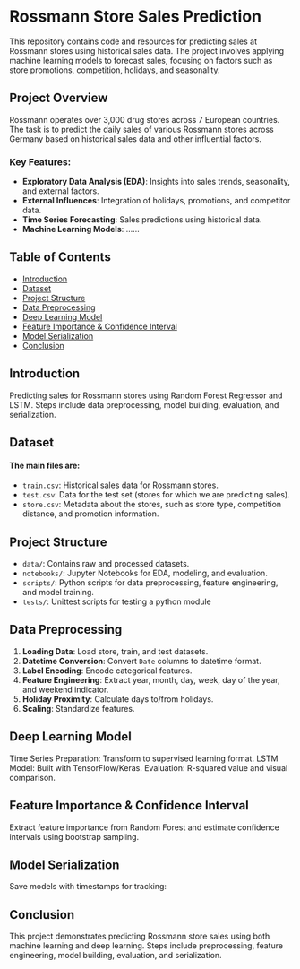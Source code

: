 # Rossmann Store Sales Prediction

This repository contains code and resources for predicting sales at Rossmann stores using historical sales data. The project involves applying machine learning models to forecast sales, focusing on factors such as store promotions, competition, holidays, and seasonality.
## Project Overview

Rossmann operates over 3,000 drug stores across 7 European countries. The task is to predict the daily sales of various Rossmann stores across Germany based on historical sales data and other influential factors.
### Key Features:
- **Exploratory Data Analysis (EDA)**: Insights into sales trends, seasonality, and external factors.
- **External Influences**: Integration of holidays, promotions, and competitor data.
- **Time Series Forecasting**: Sales predictions using historical data.
- **Machine Learning Models**: ......
## Table of Contents
- [Introduction](#introduction)
- [Dataset](#dataset)
- [Project Structure](#project-structure)
- [Data Preprocessing](#data-preprocessing)
- [Deep Learning Model](#deep-learning-model)
- [Feature Importance & Confidence Interval](#feature-importance--confidence-interval)
- [Model Serialization](#model-serialization)
- [Conclusion](#conclusion)

## Introduction

Predicting sales for Rossmann stores using Random Forest Regressor and LSTM. Steps include data preprocessing, model building, evaluation, and serialization.

## Dataset

#### The main files are:

- `train.csv`: Historical sales data for Rossmann stores.
- `test.csv`: Data for the test set (stores for which we are predicting sales).
- `store.csv`: Metadata about the stores, such as store type, competition distance, and promotion information.

## Project Structure

- `data/`: Contains raw and processed datasets.
- `notebooks/`: Jupyter Notebooks for EDA, modeling, and evaluation.
- `scripts/`: Python scripts for data preprocessing, feature engineering, and model training.
- `tests/`: Unittest scripts for testing a python module

## Data Preprocessing

1. **Loading Data**: Load store, train, and test datasets.
2. **Datetime Conversion**: Convert `Date` columns to datetime format.
3. **Label Encoding**: Encode categorical features.
4. **Feature Engineering**: Extract year, month, day, week, day of the year, and weekend indicator.
5. **Holiday Proximity**: Calculate days to/from holidays.
6. **Scaling**: Standardize features.

## Deep Learning Model
Time Series Preparation: Transform to supervised learning format.
LSTM Model: Built with TensorFlow/Keras.
Evaluation: R-squared value and visual comparison.
## Feature Importance & Confidence Interval
Extract feature importance from Random Forest and estimate confidence intervals using bootstrap sampling.

## Model Serialization
Save models with timestamps for tracking:

## Conclusion
This project demonstrates predicting Rossmann store sales using both machine learning and deep learning. Steps include preprocessing, feature engineering, model building, evaluation, and serialization.
